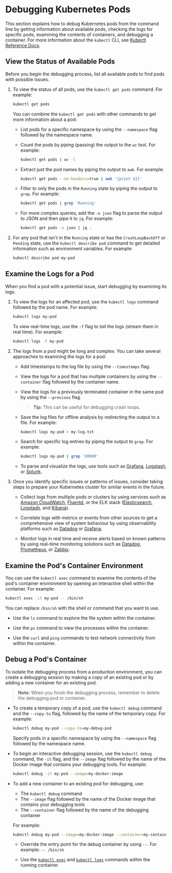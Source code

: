 # Debugging Kubernetes Pods

This section explains how to debug Kubernetes pods from the command line by getting information about available pods, checking the logs for specific pods, examining the contents of containers, and debugging a container. For more information about the `kubectl` CLI, see [Kubectl Reference Docs](https://kubernetes.io/docs/reference/generated/kubectl/kubectl-commands).


<a id="examine-pods"></a>
## View the Status of Available Pods

Before you begin the debugging process, list all available pods to find pods with possible issues.

1. To view the status of all pods, use the `kubectl get pods` command. For example:

   ```bash
   kubectl get pods
   ```

   You can combine the `kubectl get pods` with other commands to get more information about a pod:
  
   * List pods for a specific namespace by using the `--namespace` flag followed by the namespace name.
     
   * Count the pods by _piping_ (passing) the output to the `wc` tool. For example:
       
     ```bash
     kubectl get pods | wc -l
     ```
     
   * Extract just the pod names by piping the output to `awk`. For example:
       
     ```bash
     kubectl get pods --no-headers=true | awk '{print $1}'
     ```
     
   * Filter to only the pods in the `Running` state by piping the output to `grep`. For example:
       
     ```bash
     kubectl get pods | grep 'Running'
     ```
     
   * For more complex queries, add the `-o json` flag to parse the output to JSON and then pipe it to `jq`. For example:
       
     ```bash
     kubectl get pods -o json | jq .
     ```

2. For any pod that isn't in the `Running` state or has the `CrashLoopBackOff` or `Pending` state, use the `kubectl describe pod` command to get detailed information such as environment variables. For example:

   ```bash
   kubectl describe pod my-pod
   ```

<a id="kubectl-logs"></a>   
## Examine the Logs for a Pod

When you find a pod with a potential issue, start debugging by examining its logs.

1. To view the logs for an affected pod, use the `kubectl logs` command followed by the pod name. For example:

   ```bash
   kubectl logs my-pod
   ```
  
   To view real-time logs, use the `-f` flag to _tail_ the logs (stream them in real time). For example:
     
   ```bash
   kubectl logs -f my-pod
   ```

2. The logs from a pod might be long and complex. You can take several approaches to examining the logs for a pod:

   * Add timestamps to the log file by using the `--timestamps` flag.
  
   * View the logs for a pod that has multiple containers by using the `--container` flag followed by the container name.
  
   * View the logs for a previously terminated container in the same pod by using the `--previous` flag.
  
     >**Tip:** This can be useful for debugging crash loops.

   * Save the log files for offline analysis by redirecting the output to a file. For example:
     
     ```bash
     kubectl logs my-pod > my-log.txt
     ```

   * Search for specific log entries by piping the output to `grep`. For example:
     
     ```bash
     kubectl logs my-pod | grep 'ERROR'
     ```

   * To parse and visualize the logs, use tools such as [Grafana](https://grafana.com/), [Logstash](https://www.elastic.co/logstash), or [Splunk](https://www.splunk.com).

3. Once you identify specific issues or patterns of issues, consider taking steps to prepare your Kubernetes cluster for similar events in the future.
  
   * Collect logs from multiple pods or clusters by using services such as [Amazon CloudWatch](https://aws.amazon.com/cloudwatch/), [Fluentd](https://www.fluentd.org/), or the ELK stack ([Elasticsearch](https://www.elastic.co/elasticsearch/), [Logstash](https://www.elastic.co/logstash), and [Kibana](https://www.elastic.co/kibana)).
  
   * Correlate logs with metrics or events from other sources to get a comprehensive view of system behaviour by using observability platforms such as [Datadog](https://www.datadoghq.com/) or [Grafana](https://grafana.com/).
  
   * Monitor logs in real time and receive alerts based on known patterns by using real-time monitoring solutions such as [Datadog](https://www.datadoghq.com/), [Prometheus](https://prometheus.io/), or [Zabbix](https://www.zabbix.com/).


<a id="kubectl-exec"></a>
## Examine the Pod's Container Environment

You can use the `kubectl exec` command to examine the contents of the pod's container environment by opening an interactive shell within the container. For example:

```bash
kubectl exec -it my-pod -- /bin/sh
```

You can replace `/bin/sh` with the shell or command that you want to use.

* Use the `ls` command to explore the file system within the container.
     
* Use the `ps` command to view the processes within the container.
  
* Use the `curl` and `ping` commands to test network connectivity from within the container.


<a id="debug-container"></a>
## Debug a Pod's Container

To isolate the debugging process from a production environment, you can create a debugging session by making a copy of an existing pod or by adding a new container for an existing pod.

>**Note:** When you finish the debugging process, remember to delete the debugging pod or container.

* To create a temporary copy of a pod, use the `kubectl debug` command and the `--copy-to` flag, followed by the name of the temporary copy. For example:

  ```bash
  kubectl debug my-pod --copy-to=my-debug-pod
  ```

  Specify pods in a specific namespace by using the `--namespace` flag followed by the namespace name.

* To begin an interactive debugging session, use the `kubectl debug` command, the `-it` flag, and the `--image` flag followed by the name of the Docker image that contains your debugging tools. For example:

  ```bash
  kubectl debug -it my-pod --image=my-docker-image
  ```

* To add a new container to an existing pod for debugging, use:
  
  * The `kubectl debug` command
  * The `--image` flag followed by the name of the Docker image that contains your debugging tools
  * The `--container` flag followed by the name of the debugging container

  For example:

  ```bash
  kubectl debug my-pod --image=my-docker-image --container=my-container
  ```

  * Override the entry point for the debug container by using `--`. For example: `-- /bin/sh`
    
  * Use the [`kubectl exec`](#kubectl-exec) and [`kubectl logs`](#kubectl-logs) commands within the running container.
